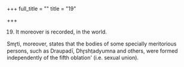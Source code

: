 +++
full_title = ""
title = "19"

+++


19. It moreover is recorded, in the world.

Smr̥ti, moreover, states that the bodies of some specially meritorious persons, such as Draupadī, Dhr̥shṭadyumna and others, were formed independently of the fifth oblation' (i.e. sexual union).

